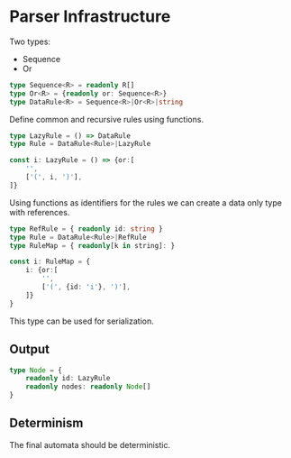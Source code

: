 # Parser Infrastructure

Two types:

- Sequence
- Or

```ts
type Sequence<R> = readonly R[]
type Or<R> = {readonly or: Sequence<R>}
type DataRule<R> = Sequence<R>|Or<R>|string
```

Define common and recursive rules using functions.

```ts
type LazyRule = () => DataRule
type Rule = DataRule<Rule>|LazyRule

const i: LazyRule = () => {or:[
    '',
    ['(', i, ')'],
]}
```

Using functions as identifiers for the rules we can create a data only type with references.

```ts
type RefRule = { readonly id: string }
type Rule = DataRule<Rule>|RefRule
type RuleMap = { readonly[k in string]: }

const i: RuleMap = {
    i: {or:[
        '',
        ['(', {id: 'i'}, ')'],
    ]}
}
```

This type can be used for serialization.

## Output

```ts
type Node = {
    readonly id: LazyRule
    readonly nodes: readonly Node[]
}
```

## Determinism

The final automata should be deterministic.
